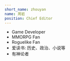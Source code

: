 ```yaml
---
short_name: zhouyan
name: 周岩
position: Chief Editor
---
```


* Game Developer
* MMORPG Fan
* Roguelike Fan
* 爱读书: 历史、政治、小说等
* 有神论者
